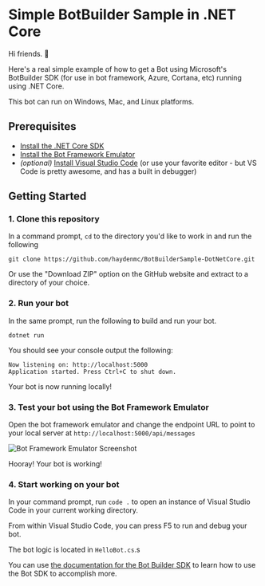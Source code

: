 # Simple BotBuilder Sample in .NET Core

Hi friends. 👋

Here's a real simple example of how to get a Bot using Microsoft's BotBuilder SDK (for use in bot framework, Azure, Cortana, etc) running using .NET Core.

This bot can run on Windows, Mac, and Linux platforms.

## Prerequisites
- [Install the .NET Core SDK](https://dot.net/core)
- [Install the Bot Framework Emulator](https://github.com/Microsoft/BotFramework-Emulator/releases)
- *(optional)* [Install Visual Studio Code](https://code.visualstudio.com/) (or use your favorite editor - but VS Code is pretty awesome, and has a built in debugger)

## Getting Started

### 1. Clone this repository

In a command prompt, `cd` to the directory you'd like to work in and run the following

```
git clone https://github.com/haydenmc/BotBuilderSample-DotNetCore.git
```

Or use the "Download ZIP" option on the GitHub website and extract to a directory of your choice.

### 2. Run your bot

In the same prompt, run the following to build and run your bot.

```
dotnet run
```

You should see your console output the following:

```
Now listening on: http://localhost:5000
Application started. Press Ctrl+C to shut down.
```

Your bot is now running locally!

### 3. Test your bot using the Bot Framework Emulator

Open the bot framework emulator and change the endpoint URL to point to your local server at `http://localhost:5000/api/messages`

![Bot Framework Emulator Screenshot](https://i.imgur.com/hotOWOh.png)

Hooray! Your bot is working!

### 4. Start working on your bot

In your command prompt, run `code .` to open an instance of Visual Studio Code in your current working directory.

From within Visual Studio Code, you can press F5 to run and debug your bot.

The bot logic is located in `HelloBot.cs`.s

You can use [the documentation for the Bot Builder SDK](https://docs.microsoft.com/en-us/azure/bot-service/dotnet/bot-builder-dotnet-overview) to learn how to use the Bot SDK to accomplish more.
